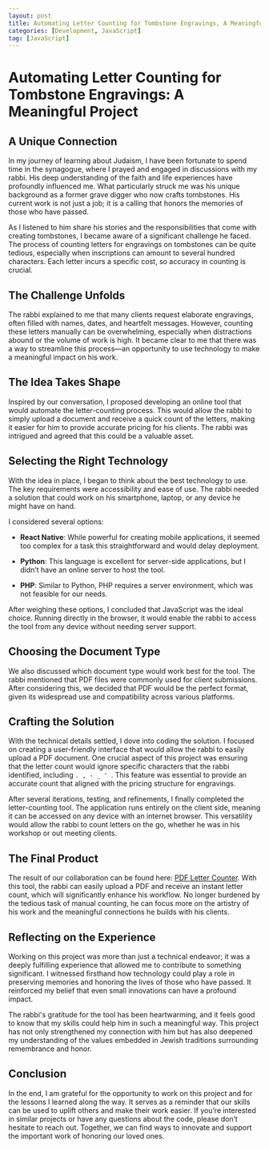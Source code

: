 ```yaml
---
layout: post
title: Automating Letter Counting for Tombstone Engravings, A Meaningful Project.
categories: [Development, JavaScript]
tag: [JavaScript] 
---
```



# Automating Letter Counting for Tombstone Engravings: A Meaningful Project 

## A Unique Connection

In my journey of learning about Judaism, I have been fortunate to spend time in the synagogue, where I prayed and engaged in discussions with my rabbi. His deep understanding of the faith and life experiences have profoundly influenced me. What particularly struck me was his unique background as a former grave digger who now crafts tombstones. His current work is not just a job; it is a calling that honors the memories of those who have passed.

As I listened to him share his stories and the responsibilities that come with creating tombstones, I became aware of a significant challenge he faced. The process of counting letters for engravings on tombstones can be quite tedious, especially when inscriptions can amount to several hundred characters. Each letter incurs a specific cost, so accuracy in counting is crucial.

## The Challenge Unfolds

The rabbi explained to me that many clients request elaborate engravings, often filled with names, dates, and heartfelt messages. However, counting these letters manually can be overwhelming, especially when distractions abound or the volume of work is high. It became clear to me that there was a way to streamline this process—an opportunity to use technology to make a meaningful impact on his work.

## The Idea Takes Shape

Inspired by our conversation, I proposed developing an online tool that would automate the letter-counting process. This would allow the rabbi to simply upload a document and receive a quick count of the letters, making it easier for him to provide accurate pricing for his clients. The rabbi was intrigued and agreed that this could be a valuable asset.

## Selecting the Right Technology

With the idea in place, I began to think about the best technology to use. The key requirements were accessibility and ease of use. The rabbi needed a solution that could work on his smartphone, laptop, or any device he might have on hand.

I considered several options:

- **React Native**: While powerful for creating mobile applications, it seemed too complex for a task this straightforward and would delay deployment.

- **Python**: This language is excellent for server-side applications, but I didn’t have an online server to host the tool.

- **PHP**: Similar to Python, PHP requires a server environment, which was not feasible for our needs.

After weighing these options, I concluded that JavaScript was the ideal choice. Running directly in the browser, it would enable the rabbi to access the tool from any device without needing server support.

## Choosing the Document Type

We also discussed which document type would work best for the tool. The rabbi mentioned that PDF files were commonly used for client submissions. After considering this, we decided that PDF would be the perfect format, given its widespread use and compatibility across various platforms.

## Crafting the Solution

With the technical details settled, I dove into coding the solution. I focused on creating a user-friendly interface that would allow the rabbi to easily upload a PDF document. One crucial aspect of this project was ensuring that the letter count would ignore specific characters that the rabbi identified, including `. , - _ ' `. This feature was essential to provide an accurate count that aligned with the pricing structure for engravings.

After several iterations, testing, and refinements, I finally completed the letter-counting tool. The application runs entirely on the client side, meaning it can be accessed on any device with an internet browser. This versatility would allow the rabbi to count letters on the go, whether he was in his workshop or out meeting clients.

## The Final Product

The result of our collaboration can be found here: [PDF Letter Counter](https://zwerd.github.io/scripts/pdfcounter.html). With this tool, the rabbi can easily upload a PDF and receive an instant letter count, which will significantly enhance his workflow. No longer burdened by the tedious task of manual counting, he can focus more on the artistry of his work and the meaningful connections he builds with his clients.

## Reflecting on the Experience

Working on this project was more than just a technical endeavor; it was a deeply fulfilling experience that allowed me to contribute to something significant. I witnessed firsthand how technology could play a role in preserving memories and honoring the lives of those who have passed. It reinforced my belief that even small innovations can have a profound impact.

The rabbi's gratitude for the tool has been heartwarming, and it feels good to know that my skills could help him in such a meaningful way. This project has not only strengthened my connection with him but has also deepened my understanding of the values embedded in Jewish traditions surrounding remembrance and honor.

## Conclusion

In the end, I am grateful for the opportunity to work on this project and for the lessons I learned along the way. It serves as a reminder that our skills can be used to uplift others and make their work easier. If you’re interested in similar projects or have any questions about the code, please don’t hesitate to reach out. Together, we can find ways to innovate and support the important work of honoring our loved ones.
